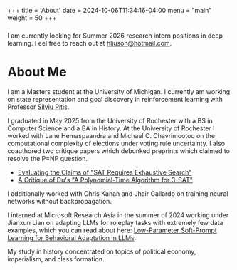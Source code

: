 +++
title = 'About'
date = 2024-10-06T11:34:16-04:00
menu = "main"
weight = 50
+++


### 
I am currently looking for Summer 2026 research intern positions in deep learning. Feel free to reach out at [hliuson@hotmail.com](mailto:hliuson@hotmail.com).

# About Me
I am a Masters student at the University of Michigan. I currently am working on state representation and goal discovery in reinforcement learning with Professor [Silviu Pitis](https://silviupitis.com/).

I graduated in May 2025 from the University of Rochester with a BS in Computer Science and a BA in History. At the University of Rochester I worked with Lane Hemaspaandra and Michael C. Chavrimootoo on the computational complexity of elections under voting rule uncertainty. I also coauthored two critique papers which debunked preprints which claimed to resolve the P=NP question.
 - [Evaluating the Claims of "SAT Requires Exhaustive Search"](/posts/xu-zhou-critique)
 - [A Critique of Du's "A Polynomial-Time Algorithm for 3-SAT"](/posts/du-3sat-critique)

I additionally worked with Chris Kanan and Jhair Gallardo on training neural networks without backpropagation.

I interned at Microsoft Research Asia in the summer of 2024 working under Jianxun Lian on adapting LLMs for roleplay tasks with extremely few data examples, which you can read about here: [Low-Parameter Soft-Prompt Learning for Behavioral Adaptation in LLMs](/posts/low-param-soft-prompt/). 

My study in history concentrated on topics of political economy, imperialism, and class formation.